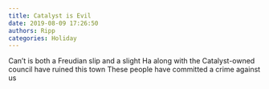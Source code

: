 ```yaml
---
title: Catalyst is Evil
date: 2019-08-09 17:26:50
authors: Ripp
categories: Holiday
---
```


 Can’t is  both a Freudian slip and a slight
Ha along with the Catalyst-owned council have ruined this town
These people have committed a crime against us